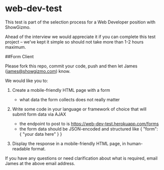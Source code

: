 # web-dev-test

This test is part of the selection process for a Web Developer position with ShowGizmo. 

Ahead of the interview we would appreciate it if you can complete this test project – we've kept it simple so should not take more than 1-2 hours maximum.

##Form Client
 
Please fork this repo, commit your code, push and then let James (james@showgizmo.com) know.
 
We would like you to:
 
1. Create a mobile-friendly HTML page with a form
    - what data the form collects does not really matter
 
2. Write some code in your language or framework of choice that will submit form data via AJAX
    - the endpoint to post to is https://web-dev-test.herokuapp.com/forms
    - the form data should be JSON-encoded and structured like { "form": { "your data here" } }
    
3. Display the response in a mobile-friendly HTML page, in human-readable format.

If you have any questions or need clarification about what is required, email James at the above email address.
